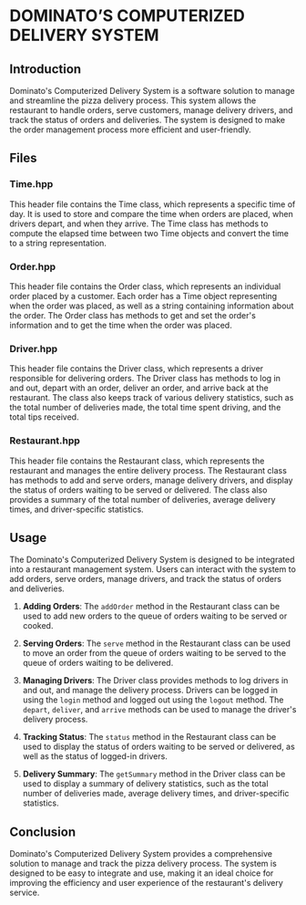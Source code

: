 # DOMINATO’S COMPUTERIZED DELIVERY SYSTEM

## Introduction

Dominato's Computerized Delivery System is a software solution to manage and streamline the pizza delivery process. This system allows the restaurant to handle orders, serve customers, manage delivery drivers, and track the status of orders and deliveries. The system is designed to make the order management process more efficient and user-friendly.

## Files

### Time.hpp

This header file contains the Time class, which represents a specific time of day. It is used to store and compare the time when orders are placed, when drivers depart, and when they arrive. The Time class has methods to compute the elapsed time between two Time objects and convert the time to a string representation.

### Order.hpp

This header file contains the Order class, which represents an individual order placed by a customer. Each order has a Time object representing when the order was placed, as well as a string containing information about the order. The Order class has methods to get and set the order's information and to get the time when the order was placed.

### Driver.hpp

This header file contains the Driver class, which represents a driver responsible for delivering orders. The Driver class has methods to log in and out, depart with an order, deliver an order, and arrive back at the restaurant. The class also keeps track of various delivery statistics, such as the total number of deliveries made, the total time spent driving, and the total tips received.

### Restaurant.hpp

This header file contains the Restaurant class, which represents the restaurant and manages the entire delivery process. The Restaurant class has methods to add and serve orders, manage delivery drivers, and display the status of orders waiting to be served or delivered. The class also provides a summary of the total number of deliveries, average delivery times, and driver-specific statistics.

## Usage

The Dominato's Computerized Delivery System is designed to be integrated into a restaurant management system. Users can interact with the system to add orders, serve orders, manage drivers, and track the status of orders and deliveries.

1. **Adding Orders**: The `addOrder` method in the Restaurant class can be used to add new orders to the queue of orders waiting to be served or cooked.

2. **Serving Orders**: The `serve` method in the Restaurant class can be used to move an order from the queue of orders waiting to be served to the queue of orders waiting to be delivered.

3. **Managing Drivers**: The Driver class provides methods to log drivers in and out, and manage the delivery process. Drivers can be logged in using the `login` method and logged out using the `logout` method. The `depart`, `deliver`, and `arrive` methods can be used to manage the driver's delivery process.

4. **Tracking Status**: The `status` method in the Restaurant class can be used to display the status of orders waiting to be served or delivered, as well as the status of logged-in drivers.

5. **Delivery Summary**: The `getSummary` method in the Driver class can be used to display a summary of delivery statistics, such as the total number of deliveries made, average delivery times, and driver-specific statistics.

## Conclusion

Dominato's Computerized Delivery System provides a comprehensive solution to manage and track the pizza delivery process. The system is designed to be easy to integrate and use, making it an ideal choice for improving the efficiency and user experience of the restaurant's delivery service.
